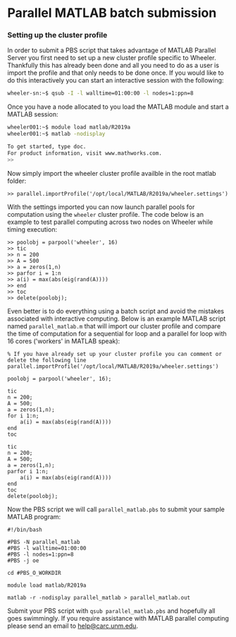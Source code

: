 # Parallel MATLAB batch submission

### Setting up the cluster profile
In order to submit a PBS script that takes advantage of MATLAB Parallel Server you first need to set up a new cluster profile specific to Wheeler. Thankfully this has already been done and all you need to do as a user is import the profile and that only needs to be done once. If you would like to do this interactively you can start an interactive session with the following:

```bash
wheeler-sn:~$ qsub -I -l walltime=01:00:00 -l nodes=1:ppn=8
```
Once you have a node allocated to you load the MATLAB module and start a MATLAB session:

```bash
wheeler001:~$ module load matlab/R2019a
wheeler001:~$ matlab -nodisplay

To get started, type doc.
For product information, visit www.mathworks.com.
>>
```
Now simply import the wheeler cluster profile availble in the root matlab folder:

```
>> parallel.importProfile('/opt/local/MATLAB/R2019a/wheeler.settings')
```
With the settings imported you can now launch parallel pools for computation using the `wheeler` cluster profile. The code below is an example to test parallel computing across two nodes on Wheeler while timing execution:

```
>> poolobj = parpool('wheeler', 16)
>> tic
>> n = 200
>> A = 500
>> a = zeros(1,n)
>> parfor i = 1:n
>> a(i) = max(abs(eig(rand(A))))
>> end
>> toc
>> delete(poolobj);
```
Even better is to do everything using a batch script and avoid the mistakes associated with interactive computing. Below is an example MATLAB script named `parallel_matlab.m` that will import our cluster profile and compare the time of computation for a sequential for loop and a parallel for loop with 16 cores ('workers' in MATLAB speak):

```
% If you have already set up your cluster profile you can comment or delete the following line
parallel.importProfile('/opt/local/MATLAB/R2019a/wheeler.settings')

poolobj = parpool('wheeler', 16);

tic
n = 200;
A = 500;
a = zeros(1,n);
for i 1:n;
    a(i) = max(abs(eig(rand(A))))
end
toc

tic
n = 200;
A = 500;
a = zeros(1,n);
parfor i 1:n;
    a(i) = max(abs(eig(rand(A))))
end
toc
delete(poolobj);
```
Now the PBS script we will call `parallel_matlab.pbs` to submit your sample MATLAB program:

```
#!/bin/bash

#PBS -N parallel_matlab
#PBS -l walltime=01:00:00
#PBS -l nodes=1:ppn=8
#PBS -j oe

cd #PBS_O_WORKDIR

module load matlab/R2019a

matlab -r -nodisplay parallel_matlab > parallel_matlab.out
```
Submit your PBS script with `qsub parallel_matlab.pbs` and hopefully all goes swimmingly. If you require assistance with MATLAB parallel computing please send an email to help@carc.unm.edu.

